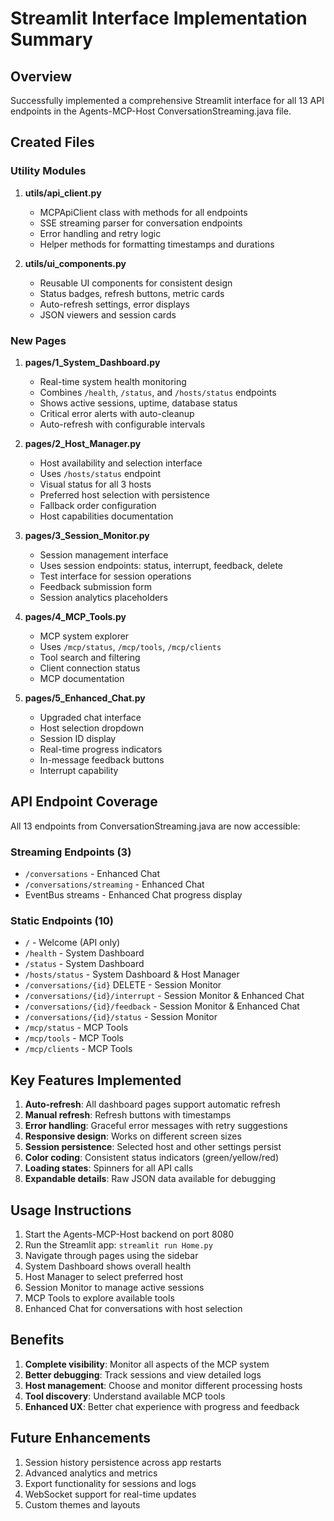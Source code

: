 # Streamlit Interface Implementation Summary

## Overview
Successfully implemented a comprehensive Streamlit interface for all 13 API endpoints in the Agents-MCP-Host ConversationStreaming.java file.

## Created Files

### Utility Modules
1. **utils/api_client.py**
   - MCPApiClient class with methods for all endpoints
   - SSE streaming parser for conversation endpoints
   - Error handling and retry logic
   - Helper methods for formatting timestamps and durations

2. **utils/ui_components.py**
   - Reusable UI components for consistent design
   - Status badges, refresh buttons, metric cards
   - Auto-refresh settings, error displays
   - JSON viewers and session cards

### New Pages
1. **pages/1_System_Dashboard.py**
   - Real-time system health monitoring
   - Combines `/health`, `/status`, and `/hosts/status` endpoints
   - Shows active sessions, uptime, database status
   - Critical error alerts with auto-cleanup
   - Auto-refresh with configurable intervals

2. **pages/2_Host_Manager.py**
   - Host availability and selection interface
   - Uses `/hosts/status` endpoint
   - Visual status for all 3 hosts
   - Preferred host selection with persistence
   - Fallback order configuration
   - Host capabilities documentation

3. **pages/3_Session_Monitor.py**
   - Session management interface
   - Uses session endpoints: status, interrupt, feedback, delete
   - Test interface for session operations
   - Feedback submission form
   - Session analytics placeholders

4. **pages/4_MCP_Tools.py**
   - MCP system explorer
   - Uses `/mcp/status`, `/mcp/tools`, `/mcp/clients`
   - Tool search and filtering
   - Client connection status
   - MCP documentation

5. **pages/5_Enhanced_Chat.py**
   - Upgraded chat interface
   - Host selection dropdown
   - Session ID display
   - Real-time progress indicators
   - In-message feedback buttons
   - Interrupt capability

## API Endpoint Coverage

All 13 endpoints from ConversationStreaming.java are now accessible:

### Streaming Endpoints (3)
- `/conversations` - Enhanced Chat
- `/conversations/streaming` - Enhanced Chat
- EventBus streams - Enhanced Chat progress display

### Static Endpoints (10)
- `/` - Welcome (API only)
- `/health` - System Dashboard
- `/status` - System Dashboard
- `/hosts/status` - System Dashboard & Host Manager
- `/conversations/{id}` DELETE - Session Monitor
- `/conversations/{id}/interrupt` - Session Monitor & Enhanced Chat
- `/conversations/{id}/feedback` - Session Monitor & Enhanced Chat
- `/conversations/{id}/status` - Session Monitor
- `/mcp/status` - MCP Tools
- `/mcp/tools` - MCP Tools
- `/mcp/clients` - MCP Tools

## Key Features Implemented

1. **Auto-refresh**: All dashboard pages support automatic refresh
2. **Manual refresh**: Refresh buttons with timestamps
3. **Error handling**: Graceful error messages with retry suggestions
4. **Responsive design**: Works on different screen sizes
5. **Session persistence**: Selected host and other settings persist
6. **Color coding**: Consistent status indicators (green/yellow/red)
7. **Loading states**: Spinners for all API calls
8. **Expandable details**: Raw JSON data available for debugging

## Usage Instructions

1. Start the Agents-MCP-Host backend on port 8080
2. Run the Streamlit app: `streamlit run Home.py`
3. Navigate through pages using the sidebar
4. System Dashboard shows overall health
5. Host Manager to select preferred host
6. Session Monitor to manage active sessions
7. MCP Tools to explore available tools
8. Enhanced Chat for conversations with host selection

## Benefits

1. **Complete visibility**: Monitor all aspects of the MCP system
2. **Better debugging**: Track sessions and view detailed logs
3. **Host management**: Choose and monitor different processing hosts
4. **Tool discovery**: Understand available MCP tools
5. **Enhanced UX**: Better chat experience with progress and feedback

## Future Enhancements

1. Session history persistence across app restarts
2. Advanced analytics and metrics
3. Export functionality for sessions and logs
4. WebSocket support for real-time updates
5. Custom themes and layouts